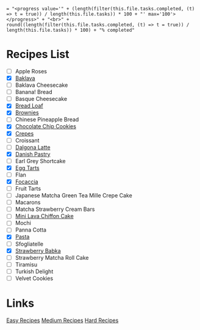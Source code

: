 ``` 
= "<progress value='" + (length(filter(this.file.tasks.completed, (t) => t = true)) / length(this.file.tasks)) * 100 + "' max='100'></progress>" + "<br>" + round((length(filter(this.file.tasks.completed, (t) => t = true)) / length(this.file.tasks)) * 100) + "% completed"
```

# Recipes List
 - [ ] Apple Roses
 - [x] [Baklava](Recipes/Baklava.md)
 - [ ] Baklava Cheesecake
 - [ ] Banana! Bread
 - [ ] Basque Cheesecake
 - [x] [Bread Loaf](Recipes/Bread-Loaf.md)
- [x] [Brownies](Recipes/Brownies.md)
- [ ] Chinese Pineapple Bread
- [x] [Chocolate Chip Cookies](Chocolate-Chip-Cookies.md)
- [x] [Crepes](Crepes.md)
- [ ] Croissant
- [ ] [Dalgona Latte](Dalgona-Latte.md)
- [x] [Danish Pastry](Danish-Pastry.md)
- [ ] Earl Grey Shortcake
- [x] [Egg Tarts](Egg-Tarts.md)
- [ ] Flan
- [x] [Focaccia](Focaccia.md)
- [ ] Fruit Tarts
- [ ] Japanese Matcha Green Tea Mille Crepe Cake
- [ ] Macarons
- [ ] Matcha Strawberry Cream Bars
- [ ] [Mini Lava Chiffon Cake](Mini-Lava-Chiffon-Cake.md)
- [ ] Mochi
- [ ] Panna Cotta
- [x] [Pasta](Pasta.md) 
- [ ] Sfogliatelle
- [x] [Strawberry Babka](StrawBerry-Babka.md)
- [ ] Strawberry Matcha Roll Cake
- [ ] Tiramisu
- [ ] Turkish Delight
- [ ] Velvet Cookies

# Links
[Easy Recipes](easy_recipes.md)
[Medium Recipes](medium_recipes.md)
[Hard Recipes](hard_recipes.md)